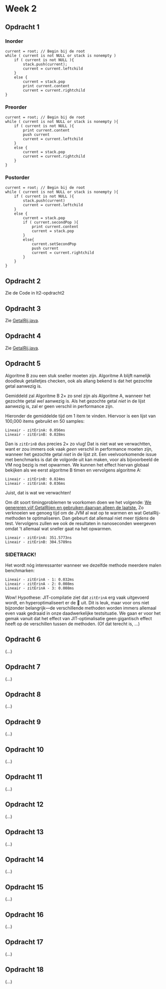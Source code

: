 # Week 2

## Opdracht 1

### Inorder

	current = root; // Begin bij de root
	while ( current is not NULL or stack is nonempty ) 
		if ( current is not NULL ){
			stack.push(current);
			current = current.leftchild
		} 
		else {
			current = stack.pop
			print current.content
			current = current.rightchild
	}

### Preorder
	current = root; // Begin bij de root
	while ( current is not NULL or stack is nonempty ){
		if ( current is not NULL ){
			print current.content
			push current
			current = current.leftchild
		} 
		else {
			current = stack.pop
			current = current.rightchild
		}
	}

### Postorder
	current = root; // Begin bij de root
	while ( current is not NULL or stack is nonempty ){
		if ( current is not NULL ){
			stack.push(current)
			current = current.leftchild
		} 
		else {
			current = stack.pop
			if ( current.secondPop ){
				print current.content
				current = stack.pop
			} 
			else{
				current.setSecondPop
				push current
				current = current.rightchild
			}
		}
	}

## Opdracht 2

Zie de Code in lt2-opdracht2


## Opdracht 3

Zie [GetalRij.java](../../Code/lt2-getalrij/src/getalrij/GetalRij.java#L31-L39).


## Opdracht 4

Zie [GetalRij.java](../../Code/lt2-getalrij/src/getalrij/GetalRij.java#L41-L48).


## Opdracht 5

Algoritme B zou een stuk sneller moeten zijn. Algoritme A blijft namelijk
doodleuk getalletjes checken, ook als allang bekend is dat het gezochte getal
aanwezig is.

Gemiddeld zal Algoritme B 2× zo snel zijn als Algoritme A, wanneer het gezochte
getal _wel_ aanwezig is. Als het gezochte getal _niet_ in de lijst aanwezig is,
zal er geen verschil in performance zijn.

Hieronder de gemiddelde tijd om 1 item te vinden. Hiervoor is een lijst van
100,000 items gebruikt en 50 samples:

```
Lineair - zitErinA: 0.056ms
Lineair - zitErinB: 0.028ms
```

Dan is `zitErinB` dus precies 2× zo vlug! Dat is niet wat we verwachtten, want
er zou immers ook vaak _geen_ verschil in performance moeten zijn, wanneer het
gezochte getal _niet_ in de lijst zit. Een veelvoorkomende issue met benchmarks
is dat de volgorde uit kan maken, voor als bijvoorbeeld de VM nog bezig is met
opwarmen. We kunnen het effect hiervan globaal bekijken als we eerst algoritme B
timen en vervolgens algoritme A:

```
Lineair - zitErinB: 0.024ms
Lineair - zitErinA: 0.036ms
```

Juist, dat is wat we verwachten!

Om dit soort timingproblemen te voorkomen doen we het volgende:
[We genereren vijf GetalRijen en gebruiken daarvan alleen de laatste.](../../Code/lt2-getalrij/src/getalrij/SnelheidOefening.java#L45-L49)
Zo verknoeien we genoeg tijd om de JVM al wat op te warmen en wat
GetalRij-methoden te optimaliseren. Dan gebeurt dat allemaal niet meer _tijdens_
de test. Vervolgens zullen we ook de resultaten in nanoseconden weergeven omdat
't allemaal wat sneller gaat na het opwarmen.

```
Lineair - zitErinA: 351.5773ns
Lineair - zitErinB: 304.5789ns
```

### SIDETRACK!

Het wordt nóg interessanter wanneer we dezelfde methode meerdere malen
benchmarken:

```
Lineair - zitErinA - 1: 0.032ms
Lineair - zitErinA - 2: 0.008ms
Lineair - zitErinA - 3: 0.008ms
```

Wow! Hypothese: JIT-compilatie ziet dat `zitErinA` erg vaak uitgevoerd wordt, en
hyperoptimaliseert er de 💩 uit. Dit is leuk, maar voor ons niet bijzonder
belangrijk—de verschillende methoden worden immers allemaal even vaak gedraaid
in onze daadwerkelijke testsituatie. We gaan er voor het gemak vanuit dat het
effect van JIT-optimalisatie geen gigantisch effect heeft op de verschillen
tussen de methoden. (Of dat terecht is, …)

## Opdracht 6

(…)


## Opdracht 7

(…)


## Opdracht 8

(…)


## Opdracht 9

(…)


## Opdracht 10

(…)


## Opdracht 11

(…)


## Opdracht 12

(…)


## Opdracht 13

(…)


## Opdracht 14

(…)


## Opdracht 15

(…)


## Opdracht 16

(…)


## Opdracht 17

(…)


## Opdracht 18

(…)
